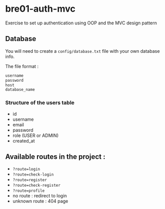 # bre01-auth-mvc
Exercise to set up authentication using OOP and the MVC design pattern

## Database

You will need to create a `config/database.txt` file with your own database info.

The file format :

```txt
username
password
host
database_name
```

### Structure of the users table

- id
- username
- email
- password
- role (USER or ADMIN)
- created_at

## Available routes in the project :

- `?route=login`
- `?route=check-login`
- `?route=register`
- `?route=check-register`
- `?route=profile`
- no route : redirect to login
- unknown route : 404 page